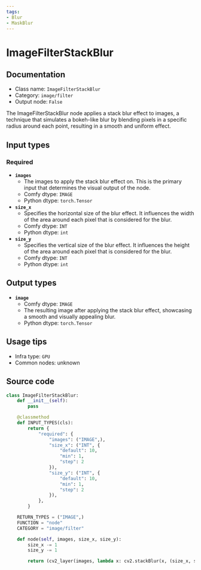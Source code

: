 ```yaml
---
tags:
- Blur
- MaskBlur
---
```


# ImageFilterStackBlur
## Documentation
- Class name: `ImageFilterStackBlur`
- Category: `image/filter`
- Output node: `False`

The ImageFilterStackBlur node applies a stack blur effect to images, a technique that simulates a bokeh-like blur by blending pixels in a specific radius around each point, resulting in a smooth and uniform effect.
## Input types
### Required
- **`images`**
    - The images to apply the stack blur effect on. This is the primary input that determines the visual output of the node.
    - Comfy dtype: `IMAGE`
    - Python dtype: `torch.Tensor`
- **`size_x`**
    - Specifies the horizontal size of the blur effect. It influences the width of the area around each pixel that is considered for the blur.
    - Comfy dtype: `INT`
    - Python dtype: `int`
- **`size_y`**
    - Specifies the vertical size of the blur effect. It influences the height of the area around each pixel that is considered for the blur.
    - Comfy dtype: `INT`
    - Python dtype: `int`
## Output types
- **`image`**
    - Comfy dtype: `IMAGE`
    - The resulting image after applying the stack blur effect, showcasing a smooth and visually appealing blur.
    - Python dtype: `torch.Tensor`
## Usage tips
- Infra type: `GPU`
- Common nodes: unknown


## Source code
```python
class ImageFilterStackBlur:
    def __init__(self):
        pass

    @classmethod
    def INPUT_TYPES(cls):
        return {
            "required": {
                "images": ("IMAGE",),
                "size_x": ("INT", {
                    "default": 10,
                    "min": 1,
                    "step": 2
                }),
                "size_y": ("INT", {
                    "default": 10,
                    "min": 1,
                    "step": 2
                }),
            },
        }

    RETURN_TYPES = ("IMAGE",)
    FUNCTION = "node"
    CATEGORY = "image/filter"

    def node(self, images, size_x, size_y):
        size_x -= 1
        size_y -= 1

        return (cv2_layer(images, lambda x: cv2.stackBlur(x, (size_x, size_y))),)

```
